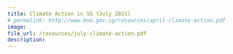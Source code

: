 ```yaml
---  
title: Climate Action in SG (July 2021)  
# permalink: http://www.mse.gov.sg/resources/april-climate-action.pdf
image:  
file_url: /resources/july-climate-action.pdf
description:  
---  
```

